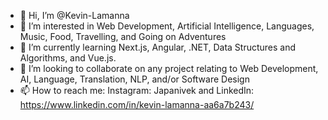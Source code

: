 - 👋 Hi, I’m @Kevin-Lamanna
- 👀 I’m interested in Web Development, Artificial Intelligence, Languages, Music, Food, Travelling, and Going on Adventures
- 🌱 I’m currently learning Next.js, Angular, .NET, Data Structures and Algorithms, and Vue.js.
- 💞️ I’m looking to collaborate on any project relating to Web Development, AI, Language, Translation, NLP, and/or Software Design
- 📫 How to reach me: Instagram: Japanivek and LinkedIn: https://www.linkedin.com/in/kevin-lamanna-aa6a7b243/

<!---
Kevin-Lamanna/Kevin-Lamanna is a ✨ special ✨ repository because its `README.md` (this file) appears on your GitHub profile.
You can click the Preview link to take a look at your changes.
--->

